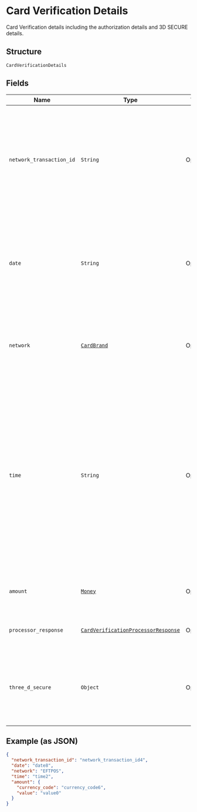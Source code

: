 
# Card Verification Details

Card Verification details including the authorization details and 3D SECURE details.

## Structure

`CardVerificationDetails`

## Fields

| Name | Type | Tags | Description |
|  --- | --- | --- | --- |
| `network_transaction_id` | `String` | Optional | Transaction Identifier as given by the network to indicate a previously executed CIT authorization. Only present when authorization is successful for a verification.<br>**Constraints**: *Minimum Length*: `1`, *Maximum Length*: `1024`, *Pattern*: `^[a-zA-Z0-9-_@.:&+=*^'~#!$%()]+$` |
| `date` | `String` | Optional | The date that the transaction was authorized by the scheme. This field may not be returned for all networks. MasterCard refers to this field as "BankNet reference date".<br>**Constraints**: *Minimum Length*: `4`, *Maximum Length*: `4`, *Pattern*: `^[0-9]+$` |
| `network` | [`CardBrand`](../../doc/models/card-brand.md) | Optional | The card network or brand. Applies to credit, debit, gift, and payment cards.<br>**Constraints**: *Minimum Length*: `1`, *Maximum Length*: `255`, *Pattern*: `^[A-Z_]+$` |
| `time` | `String` | Optional | The date and time, in [Internet date and time format](https://tools.ietf.org/html/rfc3339#section-5.6). Seconds are required while fractional seconds are optional.<blockquote><strong>Note:</strong> The regular expression provides guidance but does not reject all invalid dates.</blockquote><br>**Constraints**: *Minimum Length*: `20`, *Maximum Length*: `64`, *Pattern*: `^[0-9]{4}-(0[1-9]\|1[0-2])-(0[1-9]\|[1-2][0-9]\|3[0-1])[T,t]([0-1][0-9]\|2[0-3]):[0-5][0-9]:([0-5][0-9]\|60)([.][0-9]+)?([Zz]\|[+-][0-9]{2}:[0-9]{2})$` |
| `amount` | [`Money`](../../doc/models/money.md) | Optional | The currency and amount for a financial transaction, such as a balance or payment due. |
| `processor_response` | [`CardVerificationProcessorResponse`](../../doc/models/card-verification-processor-response.md) | Optional | The processor response information for payment requests, such as direct credit card transactions. |
| `three_d_secure` | `Object` | Optional | DEPRECATED. This field is DEPRECATED. Please find the 3D secure authentication data in 'three_d_secure' object under 'authentication_result' object instead of the 'verification' field. |

## Example (as JSON)

```json
{
  "network_transaction_id": "network_transaction_id4",
  "date": "date8",
  "network": "EFTPOS",
  "time": "time2",
  "amount": {
    "currency_code": "currency_code6",
    "value": "value0"
  }
}
```

